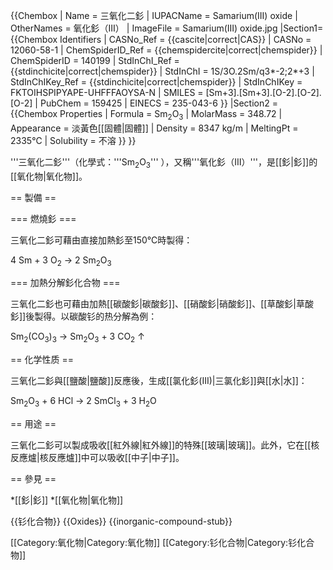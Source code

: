 {{Chembox
| Name = 三氧化二釤
| IUPACName = Samarium(III) oxide
| OtherNames = 氧化釤（Ⅲ）
| ImageFile = Samarium(III) oxide.jpg
|Section1={{Chembox Identifiers
| CASNo_Ref = {{cascite|correct|CAS}}
| CASNo = 12060-58-1
| ChemSpiderID_Ref = {{chemspidercite|correct|chemspider}}
| ChemSpiderID = 140199
| StdInChI_Ref = {{stdinchicite|correct|chemspider}}
| StdInChI = 1S/3O.2Sm/q3*-2;2*+3
| StdInChIKey_Ref = {{stdinchicite|correct|chemspider}}
| StdInChIKey = FKTOIHSPIPYAPE-UHFFFAOYSA-N
| SMILES = [Sm+3].[Sm+3].[O-2].[O-2].[O-2]
| PubChem = 159425
| EINECS = 235-043-6
  }}
|Section2 = {{Chembox Properties
|   Formula = Sm<sub>2</sub>O<sub>3</sub>
|   MolarMass = 348.72
|   Appearance = 淡黃色[[固體|固體]]
|   Density = 8347 kg/m<sup></sup>
|   MeltingPt = 2335℃
|   Solubility = 不溶
  }}
}}

'''三氧化二釤'''（化學式：'''Sm<sub>2</sub>O<sub>3</sub>''' ），又稱'''氧化釤（Ⅲ）'''，是[[釤|釤]]的[[氧化物|氧化物]]。

== 製備 ==

=== 燃燒釤 ===

三氧化二釤可藉由直接加熱釤至150℃時製得：

4 Sm + 3 O<sub>2</sub> → 2 Sm<sub>2</sub>O<sub>3</sub>

=== 加熱分解釤化合物 ===

三氧化二釤也可藉由加熱[[碳酸釤|碳酸釤]]、[[硝酸釤|硝酸釤]]、[[草酸釤|草酸釤]]後製得。以碳酸钐的热分解為例：

Sm<sub>2</sub>(CO<sub>3</sub>)<sub>3</sub> → Sm<sub>2</sub>O<sub>3</sub> + 3 CO<sub>2</sub> ↑

== 化学性质 ==

三氧化二釤與[[鹽酸|鹽酸]]反應後，生成[[氯化釤(III)|三氯化釤]]與[[水|水]]：

Sm<sub>2</sub>O<sub>3</sub> + 6 HCl → 2 SmCl<sub>3</sub> + 3 H<sub>2</sub>O

== 用途 ==

三氧化二釤可以製成吸收[[紅外線|紅外線]]的特殊[[玻璃|玻璃]]。此外，它在[[核反應爐|核反應爐]]中可以吸收[[中子|中子]]。

== 參見 ==

*[[釤|釤]]
*[[氧化物|氧化物]]

{{钐化合物}}
{{Oxides}}
{{inorganic-compound-stub}}

[[Category:氧化物|Category:氧化物]]
[[Category:钐化合物|Category:钐化合物]]